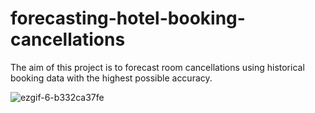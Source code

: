 # forecasting-hotel-booking-cancellations
The aim of this project is to forecast room cancellations using historical booking data with the highest possible accuracy.

![ezgif-6-b332ca37fe](https://github.com/user-attachments/assets/cd80b9cc-2646-43a2-8162-1294395ca31e)
